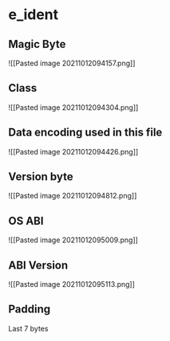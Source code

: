 # e_ident
## Magic Byte
![[Pasted image 20211012094157.png]]

## Class
![[Pasted image 20211012094304.png]]

## Data encoding used in this file
![[Pasted image 20211012094426.png]]

## Version byte
![[Pasted image 20211012094812.png]]

## OS ABI
![[Pasted image 20211012095009.png]]

## ABI Version
![[Pasted image 20211012095113.png]]

## Padding
Last 7 bytes